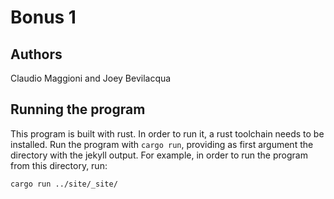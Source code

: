 # Bonus 1

## Authors
Claudio Maggioni and Joey Bevilacqua

## Running the program
This program is built with rust. In order to run it, a rust toolchain needs to be installed.
Run the program with `cargo run`, providing as first argument the directory with the jekyll
output. For example, in order to run the program from this directory, run:

```
cargo run ../site/_site/
```
